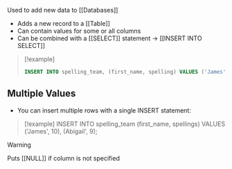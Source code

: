 Used to add new data to [[Databases]]
- Adds a new record to a [[Table]]
- Can contain values for some or all columns
- Can be combined with a [[SELECT]] statement -> [[INSERT INTO SELECT]]
>[!example]
>```SQL
>INSERT INTO spelling_team, (first_name, spelling) VALUES ('James', 10);
## Multiple Values
- You can insert multiple rows with a single INSERT statement:
>[!example]
>INSERT INTO spelling_team (first_name, spellings) VALUES ('James', 10), (Abigail', 9);

>[!warning]
>Puts [[NULL]] if column is not specified

